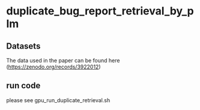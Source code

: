 # duplicate_bug_report_retrieval_by_plm

## Datasets
The data used in the paper can be found here (https://zenodo.org/records/3922012)

## run code
please see gpu_run_duplicate_retrieval.sh

